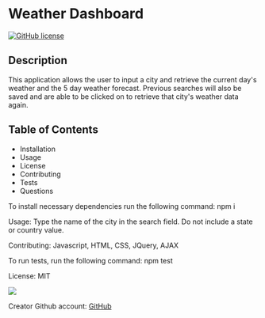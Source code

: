 
  # Weather Dashboard
  [![GitHub license](https://img.shields.io/badge/license-MIT-blue.svg)](https://github.com/tsbolty/weather-dashboard)
  
  ## Description
  This application allows the user to input a city and retrieve the current day's weather and the 5 day weather forecast. Previous searches will also be saved and are able to be clicked on to retrieve that city's weather data again.

  ## Table of Contents

  * Installation
  * Usage
  * License
  * Contributing
  * Tests
  * Questions
  

  To install necessary dependencies run the following command: npm i

  Usage: 
  Type the name of the city in the search field. Do not include a state or country value.

  Contributing: 
  Javascript, HTML, CSS, JQuery, AJAX
  
  To run tests, run the following command: 
  npm test
  
  License: 
  MIT
  
  <img src="https://avatars1.githubusercontent.com/u/59981106?v=4"></img>
  
  Creator Github account: [GitHub](https://api.github.com/users/tsbolty)
  